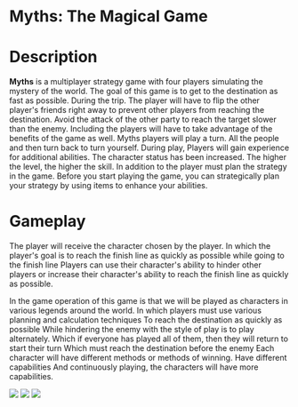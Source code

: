 # Myths: The Magical Game

# Description
**Myths** is a multiplayer strategy game with four players simulating the mystery of the world. The goal of this game is to get to the destination as fast as possible. During the trip. The player will have to flip the other player's friends right away to prevent other players from reaching the destination. Avoid the attack of the other party to reach the target slower than the enemy. Including the players will have to take advantage of the benefits of the game as well. Myths players will play a turn. All the people and then turn back to turn yourself. During play, Players will gain experience for additional abilities. The character status has been increased. The higher the level, the higher the skill. In addition to the player must plan the strategy in the game. Before you start playing the game, you can strategically plan your strategy by using items to enhance your abilities.

# Gameplay
The player will receive the character chosen by the player. In which the player's goal is to reach the finish line as quickly as possible while going to the finish line Players can use their character's ability to hinder other players or increase their character's ability to reach the finish line as quickly as possible.

In the game operation of this game is that we will be played as characters in various legends around the world. In which players must use various planning and calculation techniques To reach the destination as quickly as possible While hindering the enemy with the style of play is to play alternately. Which if everyone has played all of them, then they will return to start their turn Which must reach the destination before the enemy Each character will have different methods or methods of winning. Have different capabilities And continuously playing, the characters will have more capabilities.

![](https://i.imgur.com/hZWJKGo.jpg)
![](https://i.imgur.com/thrn4YK.jpg)
![](https://i.imgur.com/EzEbK4u.jpg)

